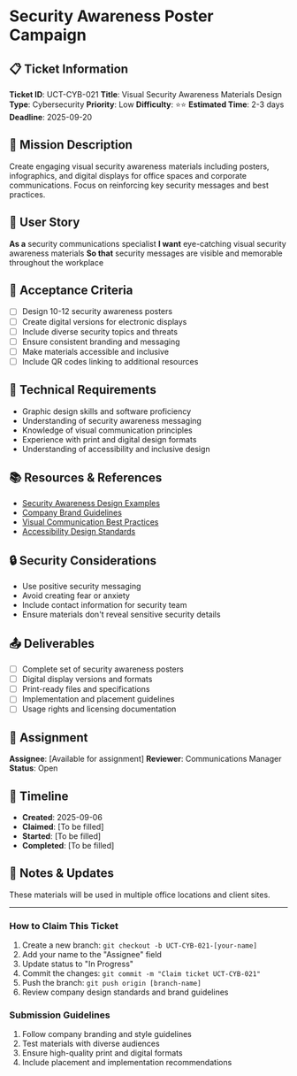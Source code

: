 # Security Awareness Poster Campaign

## 📋 Ticket Information

**Ticket ID**: UCT-CYB-021
**Title**: Visual Security Awareness Materials Design
**Type**: Cybersecurity
**Priority**: Low
**Difficulty**: ⭐⭐
**Estimated Time**: 2-3 days
**Deadline**: 2025-09-20

## 🎯 Mission Description

Create engaging visual security awareness materials including posters, infographics, and digital displays for office spaces and corporate communications. Focus on reinforcing key security messages and best practices.

## 👤 User Story

**As a** security communications specialist
**I want** eye-catching visual security awareness materials
**So that** security messages are visible and memorable throughout the workplace

## 📝 Acceptance Criteria

- [ ] Design 10-12 security awareness posters
- [ ] Create digital versions for electronic displays
- [ ] Include diverse security topics and threats
- [ ] Ensure consistent branding and messaging
- [ ] Make materials accessible and inclusive
- [ ] Include QR codes linking to additional resources

## 🔧 Technical Requirements

- Graphic design skills and software proficiency
- Understanding of security awareness messaging
- Knowledge of visual communication principles
- Experience with print and digital design formats
- Understanding of accessibility and inclusive design

## 📚 Resources & References

- [Security Awareness Design Examples](various-sources)
- [Company Brand Guidelines](internal-link)
- [Visual Communication Best Practices](design-resources)
- [Accessibility Design Standards](various)

## 🔒 Security Considerations

- Use positive security messaging
- Avoid creating fear or anxiety
- Include contact information for security team
- Ensure materials don't reveal sensitive security details

## 📤 Deliverables

- [ ] Complete set of security awareness posters
- [ ] Digital display versions and formats
- [ ] Print-ready files and specifications
- [ ] Implementation and placement guidelines
- [ ] Usage rights and licensing documentation

## 👥 Assignment

**Assignee**: [Available for assignment]
**Reviewer**: Communications Manager
**Status**: Open

## 📅 Timeline

- **Created**: 2025-09-06
- **Claimed**: [To be filled]
- **Started**: [To be filled]
- **Completed**: [To be filled]

## 💬 Notes & Updates

These materials will be used in multiple office locations and client sites.

---

### How to Claim This Ticket

1. Create a new branch: `git checkout -b UCT-CYB-021-[your-name]`
2. Add your name to the "Assignee" field
3. Update status to "In Progress"
4. Commit the changes: `git commit -m "Claim ticket UCT-CYB-021"`
5. Push the branch: `git push origin [branch-name]`
6. Review company design standards and brand guidelines

### Submission Guidelines

1. Follow company branding and style guidelines
2. Test materials with diverse audiences
3. Ensure high-quality print and digital formats
4. Include placement and implementation recommendations
